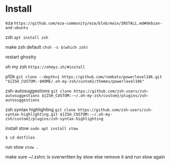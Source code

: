 # Install

eza `https://github.com/eza-community/eza/blob/main/INSTALL.md#debian-and-ubuntu`

zsh `apt install zsh`

make zsh default `chsh -s $(which zsh)`

restart ghostty 

oh my zsh  `https://ohmyz.sh/#install`

p10k `git clone --depth=1 https://github.com/romkatv/powerlevel10k.git "${ZSH_CUSTOM:-$HOME/.oh-my-zsh/custom}/themes/powerlevel10k"`

zsh-autosuggestions `git clone https://github.com/zsh-users/zsh-autosuggestions ${ZSH_CUSTOM:-~/.oh-my-zsh/custom}/plugins/zsh-autosuggestions`

zsh syntax highlighting `git clone https://github.com/zsh-users/zsh-syntax-highlighting.git ${ZSH_CUSTOM:-~/.oh-my-zsh/custom}/plugins/zsh-syntax-highlighting`

install stow `sudo apt install stow`

`$ cd dotfiles`

run stow `stow .`

make sure ~/.zshrc is overwritten by stow else remove it and run stow again


